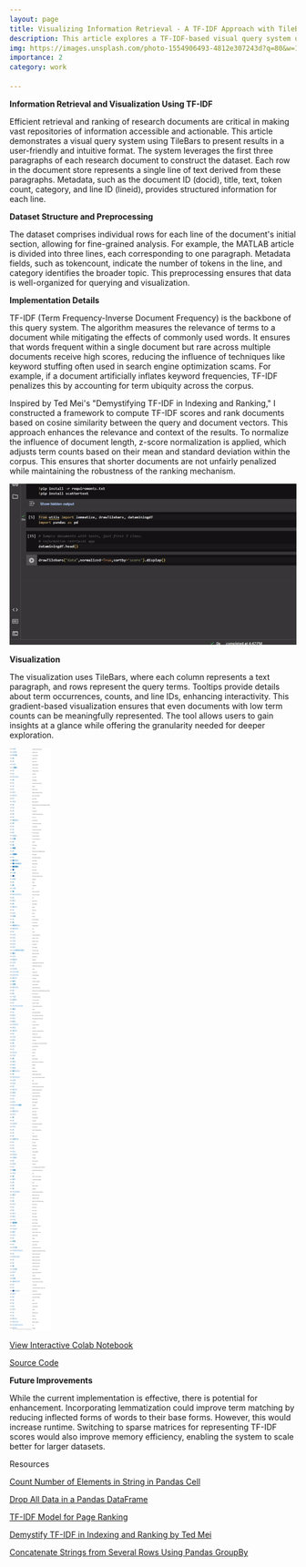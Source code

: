 ```yaml
---
layout: page
title: Visualizing Information Retrieval - A TF-IDF Approach with TileBars
description: This article explores a TF-IDF-based visual query system using TileBars to retrieve and rank research documents efficiently. By leveraging metadata and the first three paragraphs of each document, it combines preprocessing, normalization, and intuitive visualizations to present relevant results. Future improvements, including lemmatization and sparse matrices, are also discussed.
img: https://images.unsplash.com/photo-1554906493-4812e307243d?q=80&w=1972&auto=format&fit=crop&ixlib=rb-4.0.3&ixid=M3wxMjA3fDB8MHxwaG90by1wYWdlfHx8fGVufDB8fHx8fA%3D%3D
importance: 2
category: work

---
```


**Information Retrieval and Visualization Using TF-IDF**

Efficient retrieval and ranking of research documents are critical in making vast repositories of information accessible and actionable. This article demonstrates a visual query system using TileBars to present results in a user-friendly and intuitive format. The system leverages the first three paragraphs of each research document to construct the dataset. Each row in the document store represents a single line of text derived from these paragraphs. Metadata, such as the document ID (docid), title, text, token count, category, and line ID (lineid), provides structured information for each line.

**Dataset Structure and Preprocessing**

The dataset comprises individual rows for each line of the document's initial section, allowing for fine-grained analysis. For example, the MATLAB article is divided into three lines, each corresponding to one paragraph. Metadata fields, such as tokencount, indicate the number of tokens in the line, and category identifies the broader topic. This preprocessing ensures that data is well-organized for querying and visualization.

**Implementation Details**

TF-IDF (Term Frequency-Inverse Document Frequency) is the backbone of this query system. The algorithm measures the relevance of terms to a document while mitigating the effects of commonly used words. It ensures that words frequent within a single document but rare across multiple documents receive high scores, reducing the influence of techniques like keyword stuffing often used in search engine optimization scams. For example, if a document artificially inflates keyword frequencies, TF-IDF penalizes this by accounting for term ubiquity across the corpus.

Inspired by Ted Mei's "Demystifying TF-IDF in Indexing and Ranking," I constructed a framework to compute TF-IDF scores and rank documents based on cosine similarity between the query and document vectors. This approach enhances the relevance and context of the results. To normalize the influence of document length, z-score normalization is applied, which adjusts term counts based on their mean and standard deviation within the corpus. This ensures that shorter documents are not unfairly penalized while maintaining the robustness of the ranking mechanism.

![tilebar_demo](https://github.com/godot107/godot107.github.io/blob/main/assets/img/tf_idf_gif.gif?raw=true)


**Visualization**

The visualization uses TileBars, where each column represents a text paragraph, and rows represent the query terms. Tooltips provide details about term occurrences, counts, and line IDs, enhancing interactivity. This gradient-based visualization ensures that even documents with low term counts can be meaningfully represented. The tool allows users to gain insights at a glance while offering the granularity needed for deeper exploration.

![tilebar](https://github.com/godot107/godot107.github.io/blob/main/assets/img/tf-idf_demo_img.png?raw=true)


[View Interactive Colab Notebook](https://colab.research.google.com/drive/1ffjWWK-XXGChGaaE4gx71aSNWl8GuOs2#scrollTo=3P6JpjlIw_Tp)

<a href = "https://github.com/godot107/tf-idf-app">Source Code</a>

**Future Improvements**

While the current implementation is effective, there is potential for enhancement. Incorporating lemmatization could improve term matching by reducing inflected forms of words to their base forms. However, this would increase runtime. Switching to sparse matrices for representing TF-IDF scores would also improve memory efficiency, enabling the system to scale better for larger datasets.

Resources

<a href = "https://stackoverflow.com/questions/58988394/count-number-of-elements-in-string-in-pandas-cell">Count Number of Elements in String in Pandas Cell</a>

<a href = "https://stackoverflow.com/questions/39173992/drop-all-data-in-a-pandas-dataframe">Drop All Data in a Pandas DataFrame</a>

<a href = "https://www.geeksforgeeks.org/tf-idf-model-for-page-ranking/">TF-IDF Model for Page Ranking</a>

<a href = "https://ted-mei.medium.com/demystify-tf-idf-in-indexing-and-ranking-5c3ae88c3fa0">Demystify TF-IDF in Indexing and Ranking by Ted Mei</a>

<a href = "https://stackoverflow.com/questions/27298178/concatenate-strings-from-several-rows-using-pandas-groupby">Concatenate Strings from Several Rows Using Pandas GroupBy</a>

